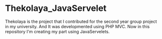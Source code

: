 # Thekolaya_JavaServelet
Thekolaya is the project that I contributed for the second year group project in my university. And It was developmented using PHP MVC. Now in this repository I'm creating my part using JavaServelets.
